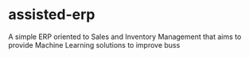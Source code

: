 assisted-erp
============

A simple ERP oriented to Sales and Inventory Management that aims to provide Machine Learning solutions to improve buss